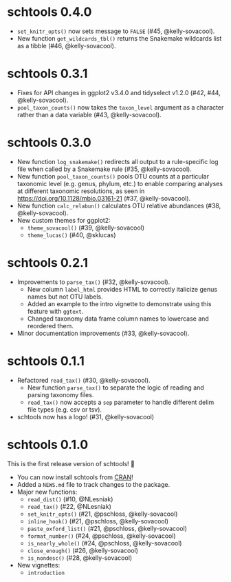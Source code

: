 # schtools 0.4.0

- `set_knitr_opts()` now sets message to `FALSE` (#45, @kelly-sovacool).
- New function `get_wildcards_tbl()` returns the Snakemake wildcards list as a tibble (#46, @kelly-sovacool).

# schtools 0.3.1

- Fixes for API changes in ggplot2 v3.4.0 and tidyselect v1.2.0 (#42, #44, @kelly-sovacool).
- `pool_taxon_counts()` now takes the `taxon_level` argument as a character 
  rather than a data variable (#43, @kelly-sovacool).

# schtools 0.3.0

- New function `log_snakemake()` redirects all output to a rule-specific log
  file when called by a Snakemake rule (#35, @kelly-sovacool).
- New function `pool_taxon_counts()` pools OTU counts at a particular taxonomic 
  level (e.g. genus, phylum, etc.) to enable comparing analyses at different 
  taxonomic resolutions, as seen in <https://doi.org/10.1128/mbio.03161-21> 
  (#37, @kelly-sovacool).
- New function `calc_relabun()` calculates OTU relative abundances (#38, @kelly-sovacool).
- New custom themes for ggplot2:
    - `theme_sovacool()` (#39, @kelly-sovacool)
    - `theme_lucas()` (#40, @sklucas)

# schtools 0.2.1

- Improvements to `parse_tax()` (#32, @kelly-sovacool).
    - New column `label_html` provides HTML to correctly italicize genus names but not OTU labels.
    - Added an example to the intro vignette to demonstrate using this feature with `ggtext`.
    - Changed taxonomy data frame column names to lowercase and reordered them.
- Minor documentation improvements (#33, @kelly-sovacool).

# schtools 0.1.1

- Refactored `read_tax()` (#30, @kelly-sovacool).
    - New function `parse_tax()` to separate the logic of reading and parsing taxonomy files.
    - `read_tax()` now accepts a `sep` parameter to handle different delim file types (e.g. csv or tsv).
- schtools now has a logo! (#31, @kelly-sovacool)

# schtools 0.1.0

This is the first release version of schtools! 🎉

- You can now install schtools from [CRAN](https://cran.r-project.org/package=schtools)!
- Added a `NEWS.md` file to track changes to the package.
- Major new functions:
  - `read_dist()` (#10, @NLesniak)
  - `read_tax()` (#22, @NLesniak)
  - `set_knitr_opts()` (#21, @pschloss, @kelly-sovacool)
  - `inline_hook()` (#21, @pschloss, @kelly-sovacool)
  - `paste_oxford_list()` (#21, @pschloss, @kelly-sovacool)
  - `format_number()` (#24, @pschloss, @kelly-sovacool)
  - `is_nearly_whole()` (#24, @pschloss, @kelly-sovacool)
  - `close_enough()` (#26, @kelly-sovacool)
  - `is_nondesc()` (#28, @kelly-sovacool)
- New vignettes:
  - `introduction`
